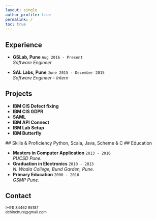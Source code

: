 ```yaml
---
layout: single
author_profile: true
permalink: /
toc: true
---
```


<!-- 
  <==========================> START  : Experience
-->
## Experience <i class="fa fa-line-chart" aria-hidden="true"></i> 

<div class="cv_content">
  <ul>
    <li>
      <strong>GSLab, <i class="fa fa-map-marker" aria-hidden="true"></i> Pune</strong>
      <code class="highlighter-rouge ">Aug 2016 - Present</code>
      <br/>
      <span>
        <i class='fa fa-laptop' aria-hidden='true'></i> <i>Software Engineer</i>
      </span>
    </li>
  </ul>
</div>
<div class="cv_content">
  <ul>
    <li>
      <strong>SAL Labs, <i class="fa fa-map-marker" aria-hidden="true"></i> Pune</strong>
      <code class="highlighter-rouge ">June 2015 - December 2015</code>
      <br/>
      <span>
        <i class='fa fa-laptop' aria-hidden='true'></i> <i>Software Engineer - Intern</i>
      </span>
    </li>
  </ul>
</div>
<!-- 
  <==========================> END    : Experience
-->
<!-- ----------------------------------------------------------------------------------------------------------- -->
<!-- 
  <==========================> START  : Projects
-->
<!-- Place this tag in your head or just before your close body tag. -->
<script async defer src="https://buttons.github.io/buttons.js"></script>

## Projects <i class="fa fa-lightbulb-o" aria-hidden="true"></i>
<div class="cv_content">
  <ul>
    <li>
      <strong>IBM CIS Defect fixing</strong>
    </li>
    <li>
      <strong>IBM CIS GDPR</strong>
    </li>
    <li>
      <strong>SAML</strong>
    </li>
    <li>
      <strong>IBM API Connect</strong>
    </li>
    <li>
      <strong>IBM Lab Setup</strong>
    </li>
    <li>
      <strong>IBM Butterfly</strong>
      <br/>
    </li>
  </ul>
</div>
<!-- 
  <==========================> END    : Projects
-->
<!-- ----------------------------------------------------------------------------------------------------------- -->
<!-- 
  <==========================> START  : Programming Skills
-->
## Skills & Proficiency <i class='fa fa-bar-chart' aria-hidden='true'></i>
  Python, Scala, Java, Scheme & C
## Education <i class="fa fa-pencil" aria-hidden="true"></i> 

<div class="cv_content">
  <ul>
    <li>
      <strong>Masters in Computer Application</strong>
      <code class="highlighter-rouge ">2013 - 2016</code>
      <br/>
      <span>
        <i>
          <i class="fa fa-institution" aria-hidden="true"></i> PUCSD <i class="fa fa-map-marker" aria-hidden="true"></i>Pune.
        </i>
      </span>
    </li>
    <li>
      <strong>Graduation in Electronics</strong>
      <code class="highlighter-rouge ">2010 - 2013</code>
      <br/>
      <span>
        <i>
          <i class="fa fa-institution" aria-hidden="true"></i> N. Wadia College, <i class="fa fa-map-marker" aria-hidden="true"></i> Bund Garden, Pune.
        </i>
      </span>
    </li>
    <li>
      <strong>Primary Education</strong>
      <code class="highlighter-rouge ">2000 - 2010</code>
      <br/>
      <span>
        <i>
          <i class="fa fa-institution" aria-hidden="true"></i> GSMP <i class="fa fa-map-marker" aria-hidden="true"></i> Pune.
        </i>
      </span>
    </li>
  </ul>
</div>

<!-- 
  <==========================> END    : Education
-->
<!-- ----------------------------------------------------------------------------------------------------------- -->
<!-- 
  <==========================> START  : Contact
-->
## Contact <i class='fa fa-phone-square' aria-hidden='true'></i>
<div class="cv_content">
  <small>
    <i class='fa fa-phone' aria-hidden='true'></i> 
    <a style ="text-decoration: none;" href="tel:+918446295187">(+91) 84462 95187</a>
    <br/>
    <i class='fa fa-envelope' aria-hidden='true'></i> 
    <a style ="text-decoration: none;" href="mailto:dchinchure@gmail.com">dchinchure@gmail.com</a>
  </small>
</div>
<!-- 
  <==========================> END    : Contact
-->

